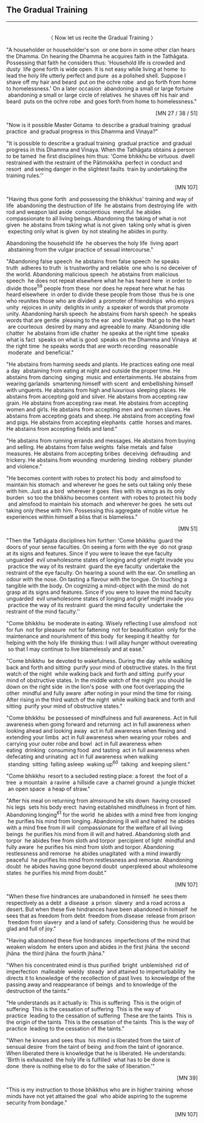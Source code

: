 ## The Gradual Training<a id="gradual-training"></a>
---
<br>

<center>
〈 Now let us recite the Gradual Training 〉
</center>

"A householder or householder's son  or one born in some other clan hears the Dhamma. On hearing the Dhamma he acquires faith in the Tathāgata. Possessing that faith he considers thus: 'Household life is crowded and dusty  life gone forth is wide open. It is not easy while living at home  to lead the holy life utterly perfect and pure  as a polished shell. Suppose I shave off my hair and beard  put on the ochre robe  and go forth from home to homelessness.' On a later occasion  abandoning a small or large fortune  abandoning a small or large circle of relatives  he shaves off his hair and beard  puts on the ochre robe  and goes forth from home to homelessness."

<p style="text-align:right;">[MN 27 / 38 / 51]</p>

"Now is it possible Master Gotama  to describe a gradual training  gradual practice  and gradual progress in this Dhamma and Vinaya?"

"It is possible to describe a gradual training  gradual practice  and gradual progress in this Dhamma and Vinaya. When the Tathāgata obtains a person to be tamed  he first disciplines him thus: 'Come bhikkhu be virtuous  dwell restrained with the restraint of the Pātimokkha  perfect in conduct and resort  and seeing danger in the slightest faults  train by undertaking the training rules.''

<p style="text-align:right;">[MN 107]</p>

"Having thus gone forth  and possessing the bhikkhus' training and way of life  abandoning the destruction of life  he abstains from destroying life  with rod and weapon laid aside  conscientious  merciful  he abides compassionate to all living beings. Abandoning the taking of what is not given  he abstains from taking what is not given  taking only what is given  expecting only what is given  by not stealing he abides in purity.

Abandoning the household life  he observes the holy life  living apart  abstaining from the vulgar practice of sexual intercourse."

"Abandoning false speech  he abstains from false speech  he speaks truth  adheres to truth  is trustworthy and reliable  one who is no deceiver of the world. Abandoning malicious speech  he abstains from malicious speech  he does not repeat elsewhere what he has heard here  in order to divide those<a href="appendix/endnotes.html#en59" style="text-decoration: none;"><sup>59</sup></a> people from these  nor does he repeat here what he has heard elsewhere  in order to divide these people from those  thus he is one who reunites those who are divided  a promoter of friendships  who enjoys unity  rejoices in unity  delights in unity  a speaker of words that promote unity. Abandoning harsh speech  he abstains from harsh speech  he speaks words that are gentle  pleasing to the ear  and loveable  that go to the heart  are courteous  desired by many and agreeable to many. Abandoning idle chatter  he abstains from idle chatter  he speaks at the right time  speaks what is fact  speaks on what is good  speaks on the Dhamma and Vinaya  at the right time  he speaks words that are worth recording  reasonable  moderate  and beneficial."

"He abstains from harming seeds and plants. He practices eating one meal a day  abstaining from eating at night and outside the proper time. He abstains from dancing  singing  music and entertainments. He abstains from wearing garlands  smartening himself with scent  and embellishing himself with unguents. He abstains from high and luxurious sleeping places. He abstains from accepting gold and silver. He abstains from accepting raw grain. He abstains from accepting raw meat. He abstains from accepting women and girls. He abstains from accepting men and women slaves. He abstains from accepting goats and sheep. He abstains from accepting fowl and pigs. He abstains from accepting elephants  cattle  horses and mares. He abstains from accepting fields and land."

"He abstains from running errands and messages. He abstains from buying and selling. He abstains from false weights  false metals  and false measures. He abstains from accepting bribes  deceiving  defrauding  and trickery. He abstains from wounding  murdering  binding  robbery  plunder and violence."

"He becomes content with robes to protect his body  and almsfood to maintain his stomach  and wherever he goes he sets out taking only these with him. Just as a bird  wherever it goes  flies with its wings as its only burden  so too the bhikkhu becomes content  with robes to protect his body  and almsfood to maintain his stomach  and wherever he goes  he sets out taking only these with him. Possessing this aggregate of noble virtue  he experiences within himself a bliss that is blameless."

<p style="text-align:right;">[MN 51]</p>

"Then the Tathāgata disciplines him further: 'Come bhikkhu  guard the doors of your sense faculties. On seeing a form with the eye  do not grasp at its signs and features. Since if you were to leave the eye faculty unguarded  evil unwholesome states of longing and grief might invade you  practice the way of its restraint  guard the eye faculty  undertake the restraint of the eye faculty. On hearing a sound with the ear. On smelling an odour with the nose. On tasting a flavour with the tongue. On touching a tangible with the body. On cognizing a mind-object with the mind  do not grasp at its signs and features. Since if you were to leave the mind faculty unguarded  evil unwholesome states of longing and grief might invade you  practice the way of its restraint  guard the mind faculty  undertake the restraint of the mind faculty.''

"Come bhikkhu  be moderate in eating. Wisely reflecting I use almsfood  not for fun  not for pleasure  not for fattening  not for beautification  only for the maintenance and nourishment of this body  for keeping it healthy  for helping with the holy life  thinking thus: I will allay hunger without overeating  so that I may continue to live blamelessly and at ease."

"Come bhikkhu  be devoted to wakefulness. During the day  while walking back and forth and sitting  purify your mind of obstructive states. In the first watch of the night  while walking back and forth and sitting  purify your mind of obstructive states. In the middle watch of the night  you should lie down on the right side  in the lion's pose  with one foot overlapping the other  mindful and fully aware  after noting in your mind the time for rising. After rising in the third watch of the night  while walking back and forth and sitting  purify your mind of obstructive states."

"Come bhikkhu  be possessed of mindfulness and full awareness. Act in full awareness when going forward and returning  act in full awareness when looking ahead and looking away  act in full awareness when flexing and extending your limbs  act in full awareness when wearing your robes  and carrying your outer robe and bowl  act in full awareness when eating  drinking  consuming food  and tasting  act in full awareness when defecating and urinating  act in full awareness when walking  standing  sitting  falling asleep  waking up<a href="appendix/endnotes.html#en60" style="text-decoration: none;"><sup>60</sup></a>  talking  and keeping silent."

"Come bhikkhu  resort to a secluded resting place: a forest  the foot of a tree  a mountain  a ravine  a hillside cave  a charnel ground  a jungle thicket  an open space  a heap of straw."

"After his meal on returning from almsround he sits down  having crossed his legs  sets his body erect  having established mindfulness in front of him. Abandoning longing<a href="appendix/endnotes.html#en61" style="text-decoration: none;"><sup>61</sup></a> for the world  he abides with a mind free from longing  he purifies his mind from longing. Abandoning ill will and hatred  he abides with a mind free from ill will  compassionate for the welfare of all living beings  he purifies his mind from ill will and hatred. Abandoning sloth and torpor  he abides free from sloth and torpor  percipient of light  mindful and fully aware  he purifies his mind from sloth and torpor. Abandoning restlessness and remorse  he abides unagitated  with a mind inwardly peaceful  he purifies his mind from restlessness and remorse. Abandoning doubt  he abides having gone beyond doubt  unperplexed about wholesome states  he purifies his mind from doubt."

<p style="text-align:right;">[MN 107]</p>

"When these five hindrances are unabandoned in himself  he sees them respectively as a debt  a disease  a prison  slavery  and a road across a desert. But when these five hindrances have been abandoned in himself  he sees that as freedom from debt  freedom from disease  release from prison  freedom from slavery  and a land of safety. Considering thus  he would be glad and full of joy."

"Having abandoned these five hindrances  imperfections of the mind that weaken wisdom  he enters upon and abides in the first jhāna  the second jhāna  the third jhāna  the fourth jhāna."

"When his concentrated mind is thus purified  bright  unblemished  rid of imperfection  malleable  wieldy  steady  and attained to imperturbability  he directs it to knowledge of the recollection of past lives  to knowledge of the passing away and reappearance of beings  and to knowledge of the destruction of the taints."

"He understands as it actually is: This is suffering  This is the origin of suffering  This is the cessation of suffering  This is the way of practice  leading to the cessation of suffering  These are the taints  This is the origin of the taints  This is the cessation of the taints  This is the way of practice  leading to the cessation of the taints."

"When he knows and sees thus  his mind is liberated from the taint of sensual desire  from the taint of being  and from the taint of ignorance. When liberated there is knowledge that he is liberated. He understands: 'Birth is exhausted  the holy life is fulfilled  what has to be done is done  there is nothing else to do for the sake of liberation.'"

<p style="text-align:right;">[MN 39]</p>

"This is my instruction to those bhikkhus who are in higher training  whose minds have not yet attained the goal  who abide aspiring to the supreme security from bondage."

<p style="text-align:right;">[MN 107]</p>
